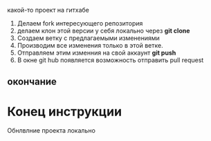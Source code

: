 какой-то проект на гитхабе

1. Делаем fork интересующего репозитория
2. делаем клон этой версии у себя локально через __git clone__
3. Создаем ветку с предлагаемыми изменениями
4. Производим все изменения только в этой ветке.
5. Отправляем этим изменния на свой аккаунт __git push__
6. В окне git hub появляется возможность отправить pull request
## окончание
# Конец инструкции

Обнлвлние проекта локально